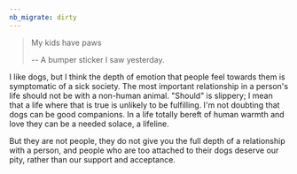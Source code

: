 ```yaml
---
nb_migrate: dirty
---
```


> My kids have paws
> 
> -- A bumper sticker I saw yesterday.

I like dogs, but I think the depth of emotion that people feel towards them is symptomatic of a sick society. The most important relationship in a person's life should not be with a non-human animal. "Should" is slippery; I mean that a life where that is true is unlikely to be fulfilling. I'm not doubting that dogs can be good companions. In a life totally bereft of human warmth and love they can be a needed solace, a lifeline.

But they are not people, they do not give you the full depth of a relationship with a person, and people who are too attached to their dogs deserve our pity, rather than our support and acceptance.

